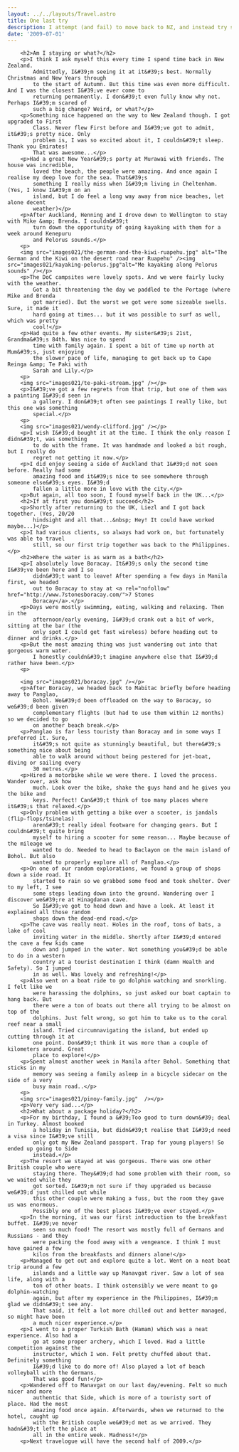 ```yaml
---
layout: ../../layouts/Travel.astro
title: One last try
description: I attempt (and fail) to move back to NZ, and instead try something else...
date: '2009-07-01'
---
```


        <h2>Am I staying or what?</h2>
        <p>I think I ask myself this every time I spend time back in New Zealand. 
            Admittedly, I&#39;m seeing it at it&#39;s best. Normally Christmas and New Years through 
            to the start of Autumn. But this time was even more difficult. And I was the closest I&#39;ve ever come to 
            returning permanently. I don&#39;t even fully know why not. Perhaps I&#39;m scared of 
            such a big change? Weird, or what?</p>
        <p>Something nice happened on the way to New Zealand though. I got upgraded to First 
            Class. Never flew First before and I&#39;ve got to admit, it&#39;s pretty nice. Only 
            problem is, I was so excited about it, I couldn&#39;t sleep. Thank you Emirates! 
            That was awesome...</p>
        <p>Had a great New Year&#39;s party at Murawai with friends. The house was incredible, 
            loved the beach, the people were amazing. And once again I realise my deep love for the sea. That&#39;s 
            something I really miss when I&#39;m living in Cheltenham. (Yes, I know I&#39;m on an 
            island, but I do feel a long way away from nice beaches, let alone decent 
            weather)</p>
        <p>After Auckland, Henning and I drove down to Wellington to stay with Mike &amp; Brenda. I couldn&#39;t 
            turn down the opportunity of going kayaking with them for a week around Kenepuru 
            and Pelorus sounds.</p>
        <p>
        <img src="images021/the-german-and-the-kiwi-ruapehu.jpg" alt="The German and the Kiwi on the desert road near Ruapehu" /><img src="images021/kayaking-pelorus.jpg"alt="Me kayaking along Pelorus sounds" /></p>
        <p>The DoC campsites were lovely spots. And we were fairly lucky with the weather. 
            Got a bit threatening the day we paddled to the Portage (where Mike and Brenda 
            got married). But the worst we got were some sizeable swells. Sure, it made it 
            hard going at times... but it was possible to surf as well, which was pretty 
            cool!</p>
        <p>Had quite a few other events. My sister&#39;s 21st, Grandma&#39;s 84th. Was nice to spend 
            time with family again. I spent a bit of time up north at Mum&#39;s, just enjoying 
            the slower pace of life, managing to get back up to Cape Reinga &amp; Te Paki with 
            Sarah and Lily.</p>
        <p>
        <img src="images021/te-paki-stream.jpg" /></p>
        <p>I&#39;ve got a few regrets from that trip, but one of them was a painting I&#39;d seen in 
            a gallery. I don&#39;t often see paintings I really like, but this one was something 
            special.</p>
        <p>
        <img src="images021/wendy-clifford.jpg" /></p>
        <p>I wish I&#39;d bought it at the time. I think the only reason I didn&#39;t, was something 
            to do with the frame. It was handmade and looked a bit rough, but I really do 
            regret not getting it now.</p>
        <p>I did enjoy seeing a side of Auckland that I&#39;d not seen before. Really had some 
            amazing food and it&#39;s nice to see somewhere through someone else&#39;s eyes. I&#39;d 
            fallen a little more in love with the city.</p>
        <p>But again, all too soon, I found myself back in the UK...</p>
        <h2>If at first you don&#39;t succeed</h2>
        <p>Shortly after returning to the UK, Liezl and I got back together. (Yes, 20/20 
            hindsight and all that...&nbsp; Hey! It could have worked maybe...)</p>
        <p>I had various clients, so always had work on, but fortunately was able to travel 
            still, so our first trip together was back to the Philippines.</p>
        <h2>Where the water is as warm as a bath</h2>
        <p>I absolutely love Boracay. It&#39;s only the second time I&#39;ve been here and I so 
            didn&#39;t want to leave! After spending a few days in Manila first, we headed 
            out to Boracay to stay at <a rel="nofollow" href="http://www.7stonesboracay.com/">7 Stones 
            Boracay</a>.</p>
        <p>Days were mostly swimming, eating, walking and relaxing. Then in the 
            afternoon/early evening, I&#39;d crank out a bit of work, sitting at the bar (the 
            only spot I could get fast wireless) before heading out to dinner and drinks.</p>
        <p>But the most amazing thing was just wandering out into that gorgeous warm water. 
            I honestly couldn&#39;t imagine anywhere else that I&#39;d rather have been.</p>
        <p>

        <img src="images021/boracay.jpg" /></p>
        <p>After Boracay, we headed back to Mabitac briefly before heading away to Panglao, 
            Bohol. We&#39;d been offloaded on the way to Boracay, so we&#39;d been given 
            complementary flights (but had to use them within 12 months) so we decided to go 
            on another beach break.</p>
        <p>Panglao is far less touristy than Boracay and in some ways I preferred it. Sure, 
            it&#39;s not quite as stunningly beautiful, but there&#39;s something nice about being 
            able to walk around without being pestered for jet-boat, diving or sailing every 
            30 metres.</p>
        <p>Hired a motorbike while we were there. I loved the process. Wander over, ask how 
            much. Look over the bike, shake the guys hand and he gives you the bike and 
            keys. Perfect! Can&#39;t think of too many places where it&#39;s that relaxed.</p>
        <p>Only problem with getting a bike over a scooter, is jandals (flip-flops/tsinelas) 
            aren&#39;t really ideal footware for changing gears. But I couldn&#39;t quite bring 
            myself to hiring a scooter for some reason... Maybe because of the mileage we 
            wanted to do. Needed to head to Baclayon on the main island of Bohol. But also 
            wanted to properly explore all of Panglao.</p>
        <p>On one of our random explorations, we found a group of shops down a side road. It 
            started to rain so we grabbed some food and took shelter. Over to my left, I see 
            some steps leading down into the ground. Wandering over I discover we&#39;re at Hinagdanan cave. 
            So I&#39;ve got to head down and have a look. At least it explained all those random 
            shops down the dead-end road.</p>
        <p>The cave was really neat. Holes in the roof, tons of bats, a lake of cool 
            inviting water in the middle. Shortly after I&#39;d entered the cave a few kids came 
            down and jumped in the water. Not something you&#39;d be able to do in a western 
            country at a tourist destination I think (damn Health and Safety). So I jumped 
            in as well. Was lovely and refreshing!</p>
        <p>Also went on a boat ride to go dolphin watching and snorkling. I felt like we 
            were harassing the dolphins, so just asked our boat captain to hang back. But 
            there were a ton of boats out there all trying to be almost on top of the 
            dolphins. Just felt wrong, so got him to take us to the coral reef near a small 
            island. Tried circumnavigating the island, but ended up cutting through it at 
            one point. Don&#39;t think it was more than a couple of kilometers around. Great 
            place to explore!</p>
        <p>Spent almost another week in Manila after Bohol. Something that sticks in my 
            memory was seeing a family asleep in a bicycle sidecar on the side of a very 
            busy main road..</p>
        <p>
        <img src="images021/pinoy-family.jpg"  /></p>
        <p>Very very sad...</p>
        <h2>What about a package holiday?</h2>
        <p>For my birthday, I found a &#39;Too good to turn down&#39; deal in Turkey. Almost booked 
            a holiday in Tunisia, but didn&#39;t realise that I&#39;d need a visa since I&#39;ve still 
            only got my New Zealand passport. Trap for young players! So ended up going to Side 
            instead.</p>
        <p>The resort we stayed at was gorgeous. There was one other British couple who were 
            staying there. They&#39;d had some problem with their room, so we waited while they 
            got sorted. I&#39;m not sure if they upgraded us because we&#39;d just chilled out while 
            this other couple were making a fuss, but the room they gave us was enormous. 
            Possibly one of the best places I&#39;ve ever stayed.</p>
        <p>In the morning, it was our first introduction to the breakfast buffet. I&#39;ve never 
            seen so much food! The resort was mostly full of Germans and Russians - and they 
            were packing the food away with a vengeance. I think I must have gained a few 
            kilos from the breakfasts and dinners alone!</p>
        <p>Managed to get out and explore quite a lot. Went on a neat boat trip around a few 
            islands and a little way up Manavgat river. Saw a lot of sea life, along with a 
            ton of other boats. I think ostensibly we were meant to go dolphin-watching 
            again, but after my experience in the Philippines, I&#39;m glad we didn&#39;t see any. 
            That said, it felt a lot more chilled out and better managed, so might have been 
            a much nicer experience.</p>
        <p>I went to a proper Turkish Bath (Hamam) which was a neat experience. Also had a 
            go at some proper archery, which I loved. Had a little competition against the 
            instructor, which I won. Felt pretty chuffed about that. Definitely something 
            I&#39;d like to do more of! Also played a lot of beach volleyball with the Germans. 
            That was good fun!</p>
        <p>Wandered off to Manavgat on our last day/evening. Felt so much nicer and more 
            authentic that Side, which is more of a touristy sort of place. Had the most 
            amazing food once again. Afterwards, when we returned to the hotel, caught up 
            with the British couple we&#39;d met as we arrived. They hadn&#39;t left the place at 
            all in the entire week. Madness!</p>
        <p>Next travelogue will have the second half of 2009.</p>


 
   